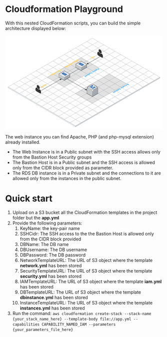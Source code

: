 Cloudformation Playground
=========================

With this nested CloudFormation scripts, you can build the simple architecture displayed below:

![](./architecture.png)

The web instance you can find Apache, PHP (and php-mysql extension) already installed.

- The Web Instance is in a Public subnet with the SSH access allows only from the Bastion Host Security groups
- The Bastion Host is in a Public subnet and the SSH access is allowed only from the CIDR block provided as parameter.
- The RDS DB instance is in a Private subnet and the connections to it are allowed only from the instances in the public subnet.

# Quick start

1. Upload on a S3 bucket all the CloudFormation templates in the project folder but the **app.yml**
2. Provide the following parameters:
    1. KeyName: the key-pair name
    2. SSHCidr: The SSH access to the the Bastion Host is allowed only from the CIDR block provided
    3. DBName: The DB name 
    4. DBUsername: The DB username
    5. DBPassword: The DB password
    6. NetworkTemplateURL: The URL of S3 object where the template **network.yml** has been stored
    7. SecurityTemplateURL: The URL of S3 object where the template **security.yml** has been stored
    8. IAMTemplateURL: The URL of S3 object where the template **iam.yml** has been stored
    9. DBTemplateURL: The URL of S3 object where the template **dbinstance.yml** has been stored
    10. InstanceTemplateURL: The URL of S3 object where the template **instances.yml** has been stored
3. Run the command:
     `aws cloudformation create-stack --stack-name {your_stack_name_here} --template-body file://app.yml --capabilities CAPABILITY_NAMED_IAM --parameters {your_parameters_file_here}`

